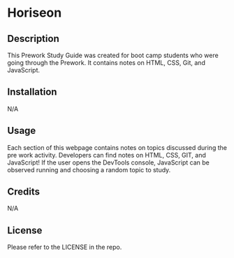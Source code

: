 # Horiseon 

## Description

This Prework Study Guide was created for boot camp students who were going through the Prework. It contains notes on HTML, CSS, Git, and JavaScript.

## Installation

N/A

## Usage

Each section of this webpage contains notes on topics discussed during the pre work activity. Developers can find notes on HTML, CSS, GIT, and JavaScript! If the user opens the DevTools console, JavaScript can be observed running and choosing a random topic to study.

## Credits

N/A

## License

Please refer to the LICENSE in the repo.
